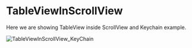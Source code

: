 # TableViewInScrollView

Here we are showing TableView inside ScrollView and Keychain example.


![TableViewInScrollView_KeyChain](https://github.com/yogeshrathore123/TableViewInScrollView/assets/16184452/0c3754d0-ef5d-4eb7-b03d-d0b81270de77)
